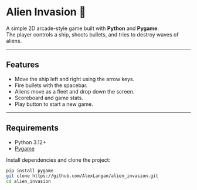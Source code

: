 # Alien Invasion 🚀

A simple 2D arcade-style game built with **Python** and **Pygame**.  
The player controls a ship, shoots bullets, and tries to destroy waves of aliens.

---

## Features
- Move the ship left and right using the arrow keys.
- Fire bullets with the spacebar.
- Aliens move as a fleet and drop down the screen.
- Scoreboard and game stats.
- Play button to start a new game.

---

## Requirements
- Python 3.12+
- [Pygame](https://www.pygame.org/)

Install dependencies and clone the project:
```bash
pip install pygame
git clone https://github.com/AlexLangan/alien_invasion.git
cd alien_invasion

